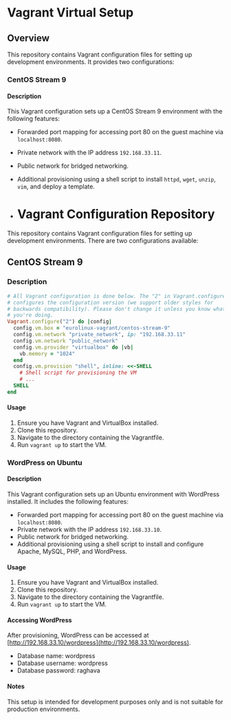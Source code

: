 # Vagrant Virtual Setup

## Overview

This repository contains Vagrant configuration files for setting up development environments. It provides two configurations:

### CentOS Stream 9

#### Description

This Vagrant configuration sets up a CentOS Stream 9 environment with the following features:

- Forwarded port mapping for accessing port 80 on the guest machine via `localhost:8080`.
- Private network with the IP address `192.168.33.11`.
- Public network for bridged networking.
- Additional provisioning using a shell script to install `httpd`, `wget`, `unzip`, `vim`, and deploy a template.

- # Vagrant Configuration Repository

This repository contains Vagrant configuration files for setting up development environments. There are two configurations available:

## CentOS Stream 9

### Description

```ruby
# All Vagrant configuration is done below. The "2" in Vagrant.configure
# configures the configuration version (we support older styles for
# backwards compatibility). Please don't change it unless you know what
# you're doing.
Vagrant.configure("2") do |config|
  config.vm.box = "eurolinux-vagrant/centos-stream-9"
  config.vm.network "private_network", ip: "192.168.33.11"
  config.vm.network "public_network"
  config.vm.provider "virtualbox" do |vb|
    vb.memory = "1024"
  end
  config.vm.provision "shell", inline: <<-SHELL
    # Shell script for provisioning the VM
    # ...
  SHELL
end
```

#### Usage

1. Ensure you have Vagrant and VirtualBox installed.
2. Clone this repository.
3. Navigate to the directory containing the Vagrantfile.
4. Run `vagrant up` to start the VM.

### WordPress on Ubuntu

#### Description

This Vagrant configuration sets up an Ubuntu environment with WordPress installed. It includes the following features:

- Forwarded port mapping for accessing port 80 on the guest machine via `localhost:8080`.
- Private network with the IP address `192.168.33.10`.
- Public network for bridged networking.
- Additional provisioning using a shell script to install and configure Apache, MySQL, PHP, and WordPress.

#### Usage

1. Ensure you have Vagrant and VirtualBox installed.
2. Clone this repository.
3. Navigate to the directory containing the Vagrantfile.
4. Run `vagrant up` to start the VM.

#### Accessing WordPress

After provisioning, WordPress can be accessed at [http://192.168.33.10/wordpress](http://192.168.33.10/wordpress).

- Database name: wordpress
- Database username: wordpress
- Database password: raghava

#### Notes

This setup is intended for development purposes only and is not suitable for production environments.
